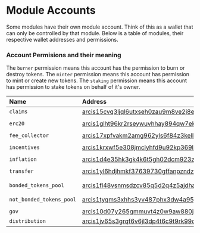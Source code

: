 <!--
order: 1
-->

# Module Accounts

Some modules have their own module account. Think of this as a wallet that can only be controlled by that module.
Below is a table of modules, their respective wallet addresses and permissions.

### Account Permisions and their meaning

The `burner` permission means this account has the permission to burn or destroy tokens.
The `minter` permission means this account has permission to mint or create new tokens.
The `staking` permission means this account has permission to stake tokens on behalf of it's owner.

| Name                    | Address                                             | Permissions        |
| :---------------------- | :-------------------------------------------------- | :----------------- |
| `claims`                | [arcis15cvq3ljql6utxseh0zau9m8ve2j8erz89m5wkz](https://www.mintscan.io/arcis/account/arcis15cvq3ljql6utxseh0zau9m8ve2j8erz89m5wkz)   | `none`             |
| `erc20`                 | [arcis1glht96kr2rseywuvhhay894qw7ekuc4qg9z5nw](https://www.mintscan.io/arcis/account/arcis1glht96kr2rseywuvhhay894qw7ekuc4qg9z5nw)   | `minter` `burner`  |
| `fee_collector`         | [arcis17xpfvakm2amg962yls6f84z3kell8c5ljcjw34](https://www.mintscan.io/arcis/account/arcis17xpfvakm2amg962yls6f84z3kell8c5ljcjw34)   | `none`             |
| `incentives`            | [arcis1krxwf5e308jmclyhfd9u92kp369l083wn67k4q](https://www.mintscan.io/arcis/account/arcis1krxwf5e308jmclyhfd9u92kp369l083wn67k4q)   | `minter` `burner`  |
| `inflation`             | [arcis1d4e35hk3gk4k6t5gh02dcm923z8ck86qygxf38](https://www.mintscan.io/arcis/account/arcis1d4e35hk3gk4k6t5gh02dcm923z8ck86qygxf38)   | `minter`           |
| `transfer`              | [arcis1yl6hdjhmkf37639730gffanpzndzdpmhv788dt](https://www.mintscan.io/arcis/account/arcis1yl6hdjhmkf37639730gffanpzndzdpmhv788dt)   | `minter` `burner`  |
| `bonded_tokens_pool`    | [arcis1fl48vsnmsdzcv85q5d2q4z5ajdha8yu3h6cprl](https://www.mintscan.io/arcis/account/arcis1fl48vsnmsdzcv85q5d2q4z5ajdha8yu3h6cprl)   | `burner` `staking` |
| `not_bonded_tokens_pool`| [arcis1tygms3xhhs3yv487phx3dw4a95jn7t7lr6ys4t](https://www.mintscan.io/arcis/account/arcis1tygms3xhhs3yv487phx3dw4a95jn7t7lr6ys4t)   | `burner` `staking` |
| `gov`                   | [arcis10d07y265gmmuvt4z0w9aw880jnsr700jcrztvm](https://www.mintscan.io/arcis/account/arcis10d07y265gmmuvt4z0w9aw880jnsr700jcrztvm)   | `burner`           |
| `distribution`          | [arcis1jv65s3grqf6v6jl3dp4t6c9t9rk99cd8974jnh](https://www.mintscan.io/arcis/account/arcis1jv65s3grqf6v6jl3dp4t6c9t9rk99cd8974jnh)   | `none`             |
